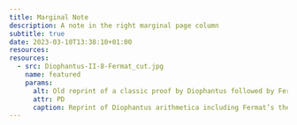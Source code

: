 ```yaml
---
title: Marginal Note
description: A note in the right marginal page column
subtitle: true
date: 2023-03-10T13:38:10+01:00
resources:
resources:
  - src: Diophantus-II-8-Fermat_cut.jpg
    name: featured
    params:
      alt: Old reprint of a classic proof by Diophantus followed by Fermat’s famous last conjecture
      attr: PD
      caption: Reprint of Diophantus arithmetica including Fermat’s theorem
---
```

